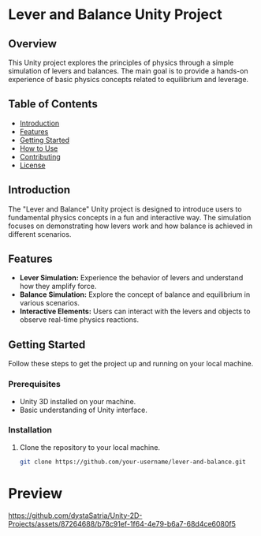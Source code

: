 # Lever and Balance Unity Project

## Overview

This Unity project explores the principles of physics through a simple simulation of levers and balances. The main goal is to provide a hands-on experience of basic physics concepts related to equilibrium and leverage.

## Table of Contents
- [Introduction](#introduction)
- [Features](#features)
- [Getting Started](#getting-started)
- [How to Use](#how-to-use)
- [Contributing](#contributing)
- [License](#license)

## Introduction

The "Lever and Balance" Unity project is designed to introduce users to fundamental physics concepts in a fun and interactive way. The simulation focuses on demonstrating how levers work and how balance is achieved in different scenarios.

## Features

- **Lever Simulation:** Experience the behavior of levers and understand how they amplify force.
- **Balance Simulation:** Explore the concept of balance and equilibrium in various scenarios.
- **Interactive Elements:** Users can interact with the levers and objects to observe real-time physics reactions.

## Getting Started

Follow these steps to get the project up and running on your local machine.

### Prerequisites

- Unity 3D installed on your machine.
- Basic understanding of Unity interface.

### Installation

1. Clone the repository to your local machine.
   ```bash
   git clone https://github.com/your-username/lever-and-balance.git

# Preview

https://github.com/dystaSatria/Unity-2D-Projects/assets/87264688/b78c91ef-1f64-4e79-b6a7-68d4ce6080f5
